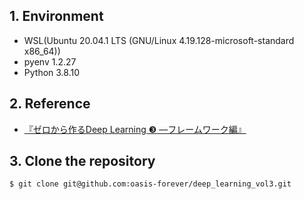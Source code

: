 ## 1. Environment

* WSL(Ubuntu 20.04.1 LTS (GNU/Linux 4.19.128-microsoft-standard x86_64))
* pyenv 1.2.27
* Python 3.8.10

## 2. Reference

* [『ゼロから作るDeep Learning ❸ ―フレームワーク編』](https://bookmeter.com/books/15556819)

## 3. Clone the repository

```bash
$ git clone git@github.com:oasis-forever/deep_learning_vol3.git
```
